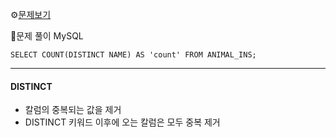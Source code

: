 ⚙[문제보기](https://programmers.co.kr/learn/courses/30/lessons/59408)


🔎문제 풀이
MySQL
```MySQL
SELECT COUNT(DISTINCT NAME) AS 'count' FROM ANIMAL_INS;
```

***
#### DISTINCT
- 칼럼의 중복되는 값을 제거
- DISTINCT 키워드 이후에 오는 칼럼은 모두 중복 제거
